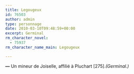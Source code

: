```yaml
---
title: Legougeux
id: 76503
author: admin
type: personnage
date: 2010-03-10T09:48:59+00:00
excerpt: Germinal
rm_character_novel:
  - 75937
rm_character_name_main: Legougeux

---
```

**—** Un mineur de Joiselle, affilié à Pluchart [275]._(Germinal.)_